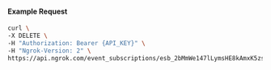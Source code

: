 <!-- Code generated for API Clients. DO NOT EDIT. -->

#### Example Request

```bash
curl \
-X DELETE \
-H "Authorization: Bearer {API_KEY}" \
-H "Ngrok-Version: 2" \
https://api.ngrok.com/event_subscriptions/esb_2bMmWe147lLymsHE8kAmxK5zsJ3/sources/ip_policy_updated.v0
```
